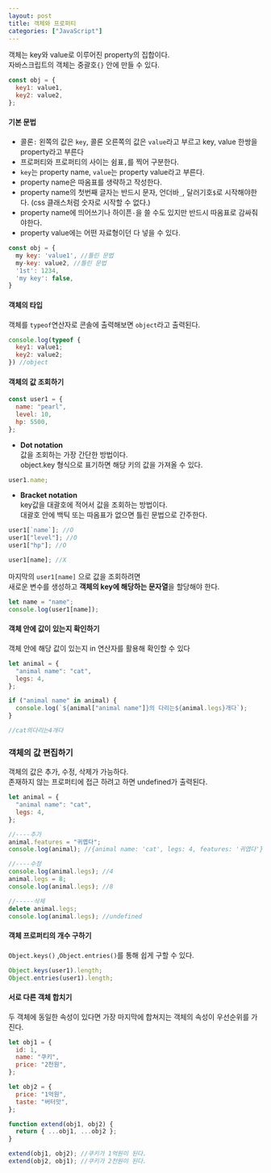 ```yaml
---
layout: post
title: 객체와 프로퍼티
categories: ["JavaScript"]
---
```


객체는 key와 value로 이루어진 property의 집합이다.  
자바스크립트의 객체는 중괄호`{}` 안에 만들 수 있다.

```js
const obj = {
  key1: value1,
  key2: value2,
};
```

#### 기본 문법

- 콜론`:` 왼쪽의 값은 `key`, 콜론 오른쪽의 값은 `value`라고 부르고 key, value 한쌍을 property라고 부른다
- 프로퍼티와 프로퍼티의 사이는 쉼표`,`를 찍어 구분한다.
- `key`는 property name, `value`는 property value라고 부른다.
- property name은 따옴표를 생략하고 작성한다.
- property name의 첫번째 글자는 반드시 문자, 언더바`_`, 달러기호`$`로 시작해야한다. (css 클래스처럼 숫자로 시작할 수 없다.)
- property name에 띄어쓰기나 하이픈`-`을 쓸 수도 있지만 반드시 따옴표로 감싸줘야한다.
- property value에는 어떤 자료형이던 다 넣을 수 있다.

```js
const obj = {
  my key: 'value1', //틀린 문법
  my-key: value2, //틀린 문법
  '1st': 1234,
  'my key': false,
}
```

#### 객체의 타입

객체를 `typeof`연산자로 콘솔에 출력해보면 `object`라고 출력된다.

```js
console.log(typeof {
  key1: value1;
  key2: value2;
}) //object
```

#### 객체의 값 조회하기

```js
const user1 = {
  name: "pearl",
  level: 10,
  hp: 5500,
};
```

- **Dot notation**  
  값을 조회하는 가장 간단한 방법이다.  
  object.key 형식으로 표기하면 해당 키의 값을 가져올 수 있다.

```js
user1.name;
```

- **Bracket notation**  
  key값을 대괄호에 적어서 값을 조회하는 방법이다.  
  대괄호 안에 백틱 또는 따옴표가 없으면 틀린 문법으로 간주한다.

```js
user1[`name`]; //O
user1["level"]; //O
user1["hp"]; //O

user1[name]; //X
```

마지막의 `user1[name]` 으로 값을 조회하려면  
새로운 변수를 생성하고 **객체의 key에 해당하는 문자열**을 할당해야 한다.

```js
let name = "name";
console.log(user1[name]);
```

#### 객체 안에 값이 있는지 확인하기

객체 안에 해당 값이 있는지 in 연산자를 활용해 확인할 수 있다

```js
let animal = {
  "animal name": "cat",
  legs: 4,
};

if ("animal name" in animal) {
  console.log(`${animal["animal name"]}의 다리는${animal.legs}개다`);
}

//cat의다리는4개다
```

### 객체의 값 편집하기

객체의 값은 추가, 수정, 삭제가 가능하다.  
존재하지 않는 프로퍼티에 접근 하려고 하면 undefined가 출력된다.

```js
let animal = {
  "animal name": "cat",
  legs: 4,
};

//----추가
animal.features = "귀엽다";
console.log(animal); //{animal name: 'cat', legs: 4, features: '귀엽다'}

//----수정
console.log(animal.legs); //4
animal.legs = 8;
console.log(animal.legs); //8

//-----삭제
delete animal.legs;
console.log(animal.legs); //undefined
```

#### 객체 프로퍼티의 개수 구하기

`Object.keys()` ,`Object.entries()`를 통해 쉽게 구할 수 있다.

```js
Object.keys(user1).length;
Object.entries(user1).length;
```

#### 서로 다른 객체 합치기

두 객체에 동일한 속성이 있다면 가장 마지막에 합쳐지는 객체의 속성이 우선순위를 가진다.

```js
let obj1 = {
  id: 1,
  name: "쿠키",
  price: "2천원",
};

let obj2 = {
  price: "1억원",
  taste: "버터맛",
};

function extend(obj1, obj2) {
  return { ...obj1, ...obj2 };
}

extend(obj1, obj2); //쿠키가 1억원이 된다.
extend(obj2, obj1); //쿠키가 2천원이 된다.
```
